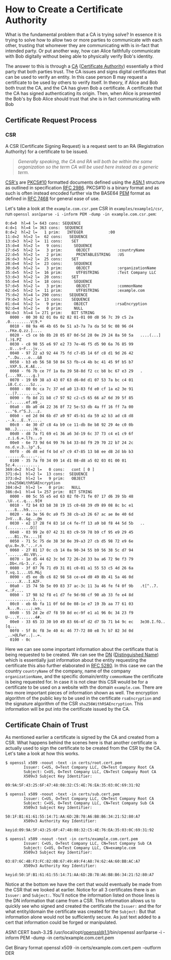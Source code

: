 # How to Create a Certificate Authority

What is the fundamental problem that a CA is trying solve? In essence it is trying to solve how to allow two or more parties to communicate with each other, trusting that whomever they are communicating with is in-fact that intended party. Or put another way, how can Alice faithfully communicate with Bob digitally without being able to physically verify Bob's identity.

The answer to this is through a [CA](https://en.wikipedia.org/wiki/Certificate_authority) ([Certificate Authority](https://en.wikipedia.org/wiki/Certificate_authority)) essentially a third party that both parties trust. The CA issues and signs digital certificates that can be used to verify an entity. In this case person B may request a certificate to be used by others to verify itself. In theory, if Alice and Bob both trust the CA, and the CA has given Bob a certificate. A certificate that the CA has signed authenticating its origin. Then, when Alice is presented the Bob's by Bob Alice should trust that she is in fact communicating with Bob

## Certificate Request Process
### CSR
A CSR (Certificate Signing Request) is a request sent to an RA (Registration Authority) for a certificate to be issued.

>*Generally speaking, the CA and RA will both be within the same organization so the term CA will be used here instead as a generic term.*

[CSR's](https://en.wikipedia.org/wiki/Certificate_signing_request) are [PKCS#10](https://tools.ietf.org/html/rfc2986) formatted documents defined using the [ASN.1](https://en.wikipedia.org/wiki/ASN.1) structure as outlined in specification [RFC 2986](https://tools.ietf.org/html/rfc2986). PKCS#10 is a binary format and as such is often instead encoded further via the BASE64 [PEM](https://en.wikipedia.org/wiki/Privacy-Enhanced_Mail) format as defined in [RFC 7468](https://tools.ietf.org/html/rfc7468) for general ease of use.

Let's take a look at the `example.com.csr.pem` CSR in `examples/example1/csr`, run `openssl asn1parse -i -inform PEM -dump -in example.com.csr.pem`:

```
0:d=0  hl=4 l= 643 cons: SEQUENCE
4:d=1  hl=4 l= 363 cons:  SEQUENCE
8:d=2  hl=2 l=   1 prim:   INTEGER           :00
11:d=2  hl=2 l=  62 cons:   SEQUENCE
13:d=3  hl=2 l=  11 cons:    SET
15:d=4  hl=2 l=   9 cons:     SEQUENCE
17:d=5  hl=2 l=   3 prim:      OBJECT            :countryName
22:d=5  hl=2 l=   2 prim:      PRINTABLESTRING   :US
26:d=3  hl=2 l=  25 cons:    SET
28:d=4  hl=2 l=  23 cons:     SEQUENCE
30:d=5  hl=2 l=   3 prim:      OBJECT            :organizationName
35:d=5  hl=2 l=  16 prim:      UTF8STRING        :Test Company LLC
53:d=3  hl=2 l=  20 cons:    SET
55:d=4  hl=2 l=  18 cons:     SEQUENCE
57:d=5  hl=2 l=   3 prim:      OBJECT            :commonName
62:d=5  hl=2 l=  11 prim:      UTF8STRING        :example.com
75:d=2  hl=4 l= 290 cons:   SEQUENCE
79:d=3  hl=2 l=  13 cons:    SEQUENCE
81:d=4  hl=2 l=   9 prim:     OBJECT            :rsaEncryption
92:d=4  hl=2 l=   0 prim:     NULL
94:d=3  hl=4 l= 271 prim:    BIT STRING
  0000 - 00 30 82 01 0a 02 82 01-01 00 d8 56 7c 39 c5 2a   .0.........V|9.*
  0010 - 08 9a 46 4b 65 0e 51 a3-7a 7a da 5d 9c 08 96 d4   ..FKe.Q.zz.]....
  0020 - c5 ce bb 8b 28 05 87 0d-5d 28 0e 29 24 8a 50 5a   ....(...](.)$.PZ
  0030 - c8 98 55 e6 97 e2 73 7e-46 f5 d5 90 6a 76 85 99   ..U...s~F...jv..
  0040 - 97 22 a3 92 44 75 fd c7-85 14 6f c8 d1 9d 26 42   ."..Du....o...&B
  0050 - b3 eb 56 58 50 84 53 fb-c4 4b bc 41 45 9f b5 b7   ..VXP.S..K.AE...
  0060 - f6 7b ce 7f 1a 0a 39 58-8d f2 cc b8 bc 67 e3 29   .{....9X.....g.)
  0070 - 19 69 38 a3 43 07 63 d6-0d d1 07 53 7a bc c4 01   .i8.C.c....Sz...
  0080 - 00 0c ca 7c 37 ed a0 13-83 fd e0 cf 1a e2 3e 91   ...|7.........>.
  0090 - fb 8d 21 b8 c7 97 92 c2-c5 65 66 a7 6d 39 5f 85   ..!......ef.m9_.
  00a0 - 8b a0 d4 22 36 8f 72 5e-53 db 4a ff 16 ff 7a 00   ..."6.r^S.J...z.
  00b0 - ed 2d 04 6b d7 a9 97 45-b1 da 59 a2 b3 ad c8 d8   .-.k...E..Y.....
  00c0 - 4e 30 d7 c8 4a b9 ce 11-db 8e b8 92 29 4e c0 0b   N0..J.......)N..
  00d0 - d8 7a f1 69 e1 36 a6 3d-19 6c 37 73 c4 e1 c9 6f   .z.i.6.=.l7s...o
  00e0 - 6e 73 9d 64 99 76 b4 33-8d f9 29 70 22 b7 24 2c   ns.d.v.3..)p".$,
  00f0 - d6 d8 ed f4 bd e7 c9 47-85 13 b8 ee d8 2d bb b3   .......G.....-..
  0100 - 35 7a f0 34 09 14 d1 08-d8 a5 02 03 01 00 01      5z.4...........
369:d=2  hl=2 l=   0 cons:   cont [ 0 ]
371:d=1  hl=2 l=  13 cons:  SEQUENCE
373:d=2  hl=2 l=   9 prim:   OBJECT            :sha256WithRSAEncryption
384:d=2  hl=2 l=   0 prim:   NULL
386:d=1  hl=4 l= 257 prim:  BIT STRING
  0000 - 00 5c 55 e5 ed 63 02 f0-71 fe 07 17 d6 39 5b 48   .\U..c..q....9[H
  0010 - f2 b4 83 b8 38 19 15 c0-68 39 d9 89 08 8c bc e1   ....8...h9......
  0020 - 4a 3e 56 0c a9 f5 38 cb-a3 26 67 ac ae 8e 40 6d   J>V...8..&g...@m
  0030 - e2 17 28 f4 83 1d c4 fe-ff 13 a9 b8 f8 44 5d 5b   ..(..........D][
  0040 - 03 99 2e 07 42 31 03 c9-59 78 b9 cf 95 e9 29 45   ....B1..Yx....)E
  0050 - 71 5c 75 de 38 3d 0e 39-a3 27 cb d5 98 72 e9 6e   q\u.8=.9.'...r.n
  0060 - 27 81 17 0c cb 14 0a 90-34 55 b9 56 38 5c d7 94   '.......4U.V8\..
  0070 - 1e d5 44 62 3c bd 72 26-2d 33 ba a6 72 9e f3 79   ..Db<.r&-3..r..y
  0080 - 3f 07 76 71 d9 31 01 c0-01 a1 55 53 c5 4d 26 6a   ?.vq.1....US.M&j
  0090 - d5 ee db c6 82 98 58 ce-e4 d0 49 8b 41 5a 46 0d   ......X...I.AZF.
  00a0 - 15 74 5b 5e 09 83 37 ac-3c 11 3a 46 fe f4 0f 9b   .t[^..7.<.:F....
  00b0 - 17 98 b2 f8 e1 d7 fe 9d-98 cf 90 ab 33 fe e4 8d   ............3...
  00c0 - eb 6b fa 11 0f 6d 0e 08-1e e7 19 3b aa 77 61 03   .k...m.....;.wa.
  00d0 - 55 2d 2e d7 f8 59 8d ec-9f e1 a1 96 0c 34 23 f9   U-...Y.......4#.
  00e0 - 33 65 33 30 b9 49 83 66-4f d2 d7 5b 71 b4 9c ec   3e30.I.fO..[q...
  00f0 - 5f 8c f8 3e 40 4c 46 77-72 80 e8 7c b7 82 3d 0d   _..>@LFwr..|..=.
  0100 - 0c                                                .
```

Here we can see some important information about the certificate that is being requested to be created. We can see the [DN](https://en.wikipedia.org/wiki/X.509) ([Distinguished Name](https://en.wikipedia.org/wiki/X.509)) which is essentially just information about the entity requesting the certificate this also further elaborated in [RFC 5280](https://tools.ietf.org/html/rfc5280). In this case we can the country `countryName` of the company, name of the company `organizationName`, and the specific domain/entity `commonName` the certificate is being requested for. In case it is not clear this CSR would be for a certificate to be used on a website with the domain `example.com`. There are two more important pieces of information shown as well. The encryption algorithm of the public key to be used in the certificate `rsaEncryption` and the signature algorithm of the CSR `sha256WithRSAEncryption`. This information will be put into the certificate issued by the CA.

## Certificate Chain of Trust
As mentioned earlier a certificate is signed by the CA and created from a CSR. What happens behind the scenes here is that another certificate is actually used to sign the certificate to be created from the CSR by the CA. Let's take a look at how this works.

```
$ openssl x509 -noout -text -in certs/root.cert.pem
        Issuer: C=US, O=Test Company LLC, CN=Test Company Root CA
        Subject: C=US, O=Test Company LLC, CN=Test Company Root CA
        X509v3 Subject Key Identifier:
            09:9A:5F:43:25:6F:47:48:08:32:C5:4E:76:EA:35:03:0C:69:31:92

$ openssl x509 -noout -text -in certs/sub.cert.pem
        Issuer: C=US, O=Test Company LLC, CN=Test Company Root CA
        Subject: C=US, O=Test Company LLC, CN=Test Company Sub CA
        X509v3 Subject Key Identifier:
            50:1F:B1:61:61:55:14:71:AA:6D:2B:78:A6:B8:B6:34:21:52:80:A7
        X509v3 Authority Key Identifier:
            keyid:09:9A:5F:43:25:6F:47:48:08:32:C5:4E:76:EA:35:03:0C:69:31:92

$ openssl x509 -noout -text -in certs/example.com.cert.pem
        Issuer: C=US, O=Test Company LLC, CN=Test Company Sub CA
        Subject: C=US, O=Test Company LLC, CN=example.com
        X509v3 Subject Key Identifier:
            03:87:6C:4B:F3:FC:82:0B:67:49:A9:F4:A8:74:62:4A:60:BB:AC:A7
        X509v3 Authority Key Identifier:
            keyid:50:1F:B1:61:61:55:14:71:AA:6D:2B:78:A6:B8:B6:34:21:52:80:A7
```
Notice at the bottom we have the cert that would eventually be made from the CSR that we looked at earlier. Notice for all 3 certificates there is an `Issuer:` and `Subject:`. You'll notice the information listed on those lines is the DN information that came from a CSR. This information allows us to quickly see who signed and created the certificate the `Issuer:` and the for what entity/domain the certificate was created for the `Subject:` But that information alone would not be sufficiently secure. As just text added to a cert that information could be forged or manipulated.

ASN1 CERT
bash-3.2$ /usr/local/opt/openssl@1.1/bin/openssl asn1parse -i -inform PEM -dump -in certs/example.com.cert.pem

Get Binary format
openssl x509 -in certs/example.com.cert.pem -outform DER
